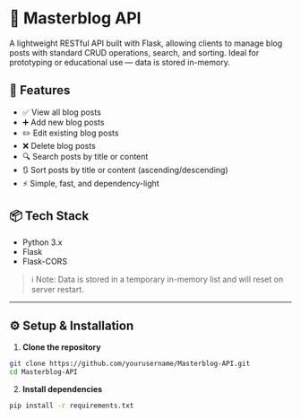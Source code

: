 # 📰 Masterblog API

A lightweight RESTful API built with Flask, allowing clients to manage blog posts with standard CRUD operations, search, and sorting. Ideal for prototyping or educational use — data is stored in-memory.

## 🚀 Features

- ✅ View all blog posts  
- ➕ Add new blog posts  
- ✏️ Edit existing blog posts  
- ❌ Delete blog posts  
- 🔍 Search posts by title or content  
- 🔃 Sort posts by title or content (ascending/descending)  
- ⚡ Simple, fast, and dependency-light  

## 📦 Tech Stack

- Python 3.x  
- Flask  
- Flask-CORS  

> ℹ️ Note: Data is stored in a temporary in-memory list and will reset on server restart.

---

## ⚙️ Setup & Installation

1. **Clone the repository**

```bash
git clone https://github.com/yourusername/Masterblog-API.git
cd Masterblog-API
```

2. **Install dependencies**

```bash
pip install -r requirements.txt
```
